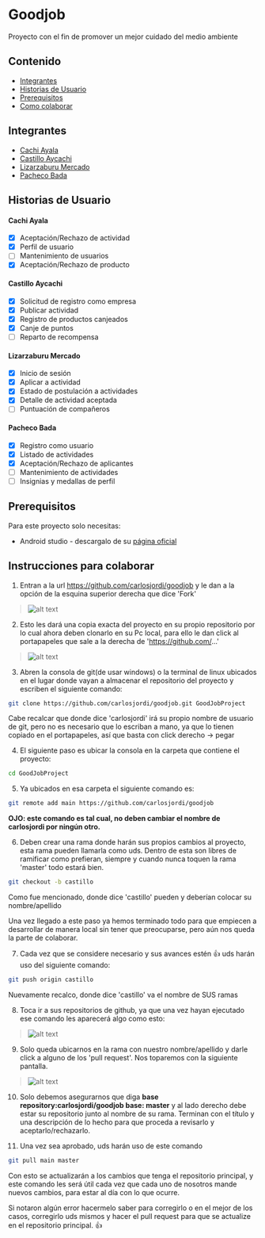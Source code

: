 # Goodjob
Proyecto con el fin de promover un mejor cuidado del medio ambiente

## Contenido
* [Integrantes](#integrantes)
* [Historias de Usuario](#historias-de-usuario)
* [Prerequisitos](#prerequisitos)
* [Como colaborar](#instrucciones-para-colaborar)

## Integrantes
* [Cachi Ayala](https://github.com/Anthonyca18m/)
* [Castillo Aycachi](https://github.com/carlosjordi/)
* [Lizarzaburu Mercado](https://github.com/glizarzaburu/)
* [Pacheco Bada](https://github.com/pbada1996/)

## Historias de Usuario
#### Cachi Ayala
- [x] Aceptación/Rechazo de actividad	
- [x] Perfil de usuario	
- [ ] Mantenimiento de usuarios
- [x] Aceptación/Rechazo de producto
#### Castillo Aycachi
- [x] Solicitud de registro como empresa	
- [x] Publicar actividad	
- [x] Registro de productos canjeados
- [x] Canje de puntos	
- [ ] Reparto de recompensa	
#### Lizarzaburu Mercado
- [x] Inicio de sesión	
- [x] Aplicar a actividad
- [x] Estado de postulación a actividades	
- [x] Detalle de actividad aceptada
- [ ] Puntuación de compañeros 
#### Pacheco Bada
- [x] Registro como usuario 
- [x] Listado de actividades
- [x] Aceptación/Rechazo de aplicantes
- [ ] Mantenimiento de actividades	
- [ ] Insignias y medallas de perfil

## Prerequisitos

Para este proyecto solo necesitas:
* Android studio - descargalo de su [página oficial](https://developer.android.com/studio)


## Instrucciones para colaborar

1. Entran a la url https://github.com/carlosjordi/goodjob y le dan a la opción de la esquina superior derecha que dice 'Fork'

[fork]:https://i.gyazo.com/576cccd2d9c45ada41b72f7f1f9cef05.png "Fork"

>![alt text][fork]

2. Esto les dará una copia exacta del proyecto en su propio repositorio por lo cual ahora deben clonarlo en su Pc local, para ello le dan click al portapapeles que sale a la derecha de 'https://github.com/...'

[cloning]:https://i.gyazo.com/eb472523db3a22b4a793c67e0e7f1ab5.png "cloning"
>![alt text][cloning]

3. Abren la consola de git(de usar windows) o la terminal de linux ubicados en el lugar donde vayan a almacenar el repositorio del proyecto y escriben el siguiente comando:

```bash
git clone https://github.com/carlosjordi/goodjob.git GoodJobProject
```

Cabe recalcar que donde dice 'carlosjordi' irá su propio nombre de usuario de git, pero no es necesario que lo escriban a mano, ya que lo tienen copiado en el portapapeles, así que basta con click derecho -> pegar

4. El siguiente paso es ubicar la consola en la carpeta que contiene el proyecto:

```bash
cd GoodJobProject
```

5. Ya ubicados en esa carpeta el siguiente comando es:

```bash
git remote add main https://github.com/carlosjordi/goodjob
```

**OJO: este comando es tal cual, no deben cambiar el nombre de carlosjordi por ningún otro.**

6. Deben crear una rama donde harán sus propios cambios al proyecto, esta rama pueden llamarla como uds. Dentro de esta son libres de ramificar como prefieran, siempre y cuando nunca toquen la rama 'master' todo estará bien.

```bash
git checkout -b castillo
```

Como fue mencionado, donde dice 'castillo' pueden y deberían colocar su nombre/apellido

Una vez llegado a este paso ya hemos terminado todo para que empiecen a desarrollar de manera local sin tener que preocuparse, pero aún nos queda la parte de colaborar.

7. Cada vez que se considere necesario y sus avances estén :+1: uds harán uso del siguiente comando:

```bash
git push origin castillo
```

Nuevamente recalco, donde dice 'castillo' va el nombre de SUS ramas

8. Toca ir a sus repositorios de github, ya que una vez hayan ejecutado ese comando les aparecerá algo como esto:

[pull_request]:https://i.gyazo.com/e24937b233aa49d1a6d1abc1a70305ee.png "pull request"

>![alt text][pull_request]

9. Solo queda ubicarnos en la rama con nuestro nombre/apellido y darle click a alguno de los 'pull request'. Nos toparemos con la siguiente pantalla.

[open_pull_request]:https://i.gyazo.com/4e4944774a20d33f6e3a6e4f412a94a9.png "opening"

>![alt text][open_pull_request]

10. Solo debemos asegurarnos que diga **base repository:carlosjordi/goodjob base: master** y al lado derecho debe estar su repositorio junto al nombre de su rama. Terminan con el título y una descripción de lo hecho para que proceda a revisarlo y aceptarlo/rechazarlo.

11. Una vez sea aprobado, uds harán uso de este comando

```bash
git pull main master
```

Con esto se actualizarán a los cambios que tenga el repositorio principal, y este comando les será útil cada vez que cada uno de nosotros mande nuevos cambios, para estar al día con lo que ocurre.

Si notaron algún error hacermelo saber para corregirlo o en el mejor de los casos, corregirlo uds mismos y hacer el pull request para que se actualize en el repositorio principal. :+1:
